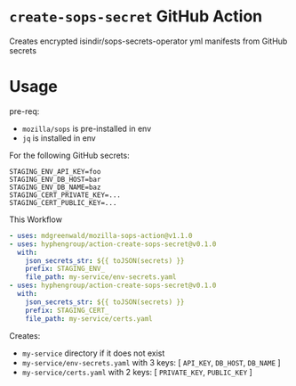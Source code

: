 # `create-sops-secret` GitHub Action

Creates encrypted isindir/sops-secrets-operator yml manifests from GitHub secrets

# Usage

pre-req:
- `mozilla/sops` is pre-installed in env
- `jq` is installed in env

For the following GitHub secrets:

```
STAGING_ENV_API_KEY=foo
STAGING_ENV_DB_HOST=bar
STAGING_ENV_DB_NAME=baz
STAGING_CERT_PRIVATE_KEY=...
STAGING_CERT_PUBLIC_KEY=...
```

This Workflow

```yaml
- uses: mdgreenwald/mozilla-sops-action@v1.1.0
- uses: hyphengroup/action-create-sops-secret@v0.1.0
  with:
    json_secrets_str: ${{ toJSON(secrets) }}
    prefix: STAGING_ENV_
    file_path: my-service/env-secrets.yaml
- uses: hyphengroup/action-create-sops-secret@v0.1.0
  with:
    json_secrets_str: ${{ toJSON(secrets) }}
    prefix: STAGING_CERT_
    file_path: my-service/certs.yaml
```

Creates:
- `my-service` directory if it does not exist
- `my-service/env-secrets.yaml` with 3 keys: [ `API_KEY`, `DB_HOST`, `DB_NAME` ]
- `my-service/certs.yaml` with 2 keys: [ `PRIVATE_KEY`, `PUBLIC_KEY` ]
